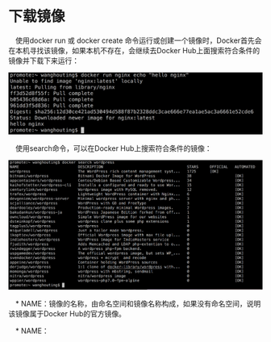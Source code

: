 <h1>下载镜像</h1>

<p>&emsp;使用docker run 或 docker create 命令运行或创建一个镜像时，Docker首先会在本机寻找该镜像，如果本机不存在，会继续去Docker Hub上面搜索符合条件的镜像并下载下来运行：</p>

<img src="./assets/25.png" />

<p>&emsp;使用search命令，可以在Docker Hub上搜索符合条件的镜像：</p>

<img src="./assets/26.png" />
<p>&emsp;* NAME：镜像的名称，由命名空间和镜像名称构成，如果没有命名空间，说明该镜像属于Docker Hub的官方镜像。</p>
<p>&emsp;* NAME：</p>









